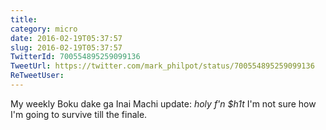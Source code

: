 ```yaml
---
title: 
category: micro
date: 2016-02-19T05:37:57
slug: 2016-02-19T05:37:57
TwitterId: 700554895259099136
TweetUrl: https://twitter.com/mark_philpot/status/700554895259099136
ReTweetUser: 
---
```


My weekly Boku dake ga Inai Machi update: *holy* *f'n* *$h1t*
I'm not sure how I'm going to survive till the finale.